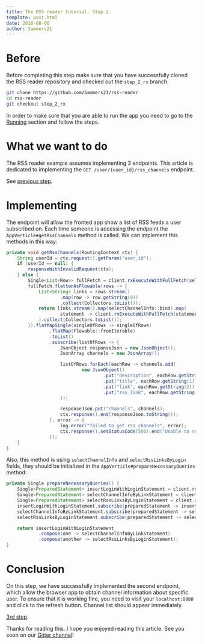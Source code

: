 ```yaml
---
title: The RSS reader tutorial. Step 2.
template: post.html
date: 2018-08-06
author: Sammers21
--- 
```


# Before

Before completing this step make sure that you have successfully cloned the RSS reader repository and checked out the `step_2_rx` branch:
```bash
git clone https://github.com/Sammers21/rss-reader
cd rss-reader
git checkout step_2_rx
```

In order to make sure that you are able to run the app you need to go to the [Running](https://github.com/Sammers21/rss-reader/tree/step_2_rx#running) section and 
follow the steps.

# What we want to do

The RSS reader example assumes implementing 3 endpoints. This article is dedicated to implementing the ` GET /user/{user_id}/rss_channels ` endpoint.

See [previous step](LINK_TO_THE_FIRST_STEP).

# Implementing

The endpoint will allow the fronted app show a list of RSS feeds a user subscribed on. Each time someone is accessing the endpoint the `AppVerticle#getRssChannels` method is called. We can implement this methods in this way:

```java
private void getRssChannels(RoutingContext ctx) {
    String userId = ctx.request().getParam("user_id");
    if (userId == null) {
        responseWithInvalidRequest(ctx);
    } else {
        Single<List<Row>> fullFetch = client.rxExecuteWithFullFetch(selectRssLinksByLogin.bind(userId));
        fullFetch.flattenAsFlowable(rows -> {
            List<String> links = rows.stream()
                    .map(row -> row.getString(0))
                    .collect(Collectors.toList());
            return links.stream().map(selectChannelInfo::bind).map(
                    statement -> client.rxExecuteWithFullFetch(statement)
            ).collect(Collectors.toList());
        }).flatMapSingle(singleOfRows -> singleOfRows)
                .flatMap(Flowable::fromIterable)
                .toList()
                .subscribe(listOfRows -> {
                    JsonObject responseJson = new JsonObject();
                    JsonArray channels = new JsonArray();

                    listOfRows.forEach(eachRow -> channels.add(
                            new JsonObject()
                                    .put("description", eachRow.getString(0))
                                    .put("title", eachRow.getString(1))
                                    .put("link", eachRow.getString(2))
                                    .put("rss_link", eachRow.getString(3))
                    ));

                    responseJson.put("channels", channels);
                    ctx.response().end(responseJson.toString());
                }, error -> {
                    log.error("failed to get rss channels", error);
                    ctx.response().setStatusCode(500).end("Unable to retrieve the info from C*");
                });
    }
}
```

Also, this method is using `selectChannelInfo` and `selectRssLinksByLogin` fields, they should be initialized in the `AppVerticle#prepareNecessaryQueries` method:


```java
private Single prepareNecessaryQueries() {
    Single<PreparedStatement> insertLoginWithLoginStatement = client.rxPrepare("INSERT INTO rss_by_user (login , rss_link ) VALUES ( ?, ?);");
    Single<PreparedStatement> selectChannelInfoByLinkStatement = client.rxPrepare("SELECT description, title, site_link, rss_link FROM channel_info_by_rss_link WHERE rss_link = ? ;");
    Single<PreparedStatement> selectRssLinksByLoginStatement = client.rxPrepare("SELECT rss_link FROM rss_by_user WHERE login = ? ;");
    insertLoginWithLoginStatement.subscribe(preparedStatement -> insertNewLinkForUser = preparedStatement);
    selectChannelInfoByLinkStatement.subscribe(preparedStatement -> selectChannelInfo = preparedStatement);
    selectRssLinksByLoginStatement.subscribe(preparedStatement -> selectRssLinksByLogin = preparedStatement);

    return insertLoginWithLoginStatement
            .compose(one -> selectChannelInfoByLinkStatement)
            .compose(another -> selectRssLinksByLoginStatement);
}
```

# Conclusion

On this step, we have successfully implemented the second endpoint, which allow the browser app to obtain channel information about specific user. To ensure that it is working fine, you need to visit your `localhost:8080` and click to the refresh button. Channel list should appear immediately.

[3rd step](LINK_TO_STEP_3).


Thanks for reading this. I hope you enjoyed reading this article. See you soon on our [Gitter channel](https://gitter.im/eclipse-vertx/vertx-users)!